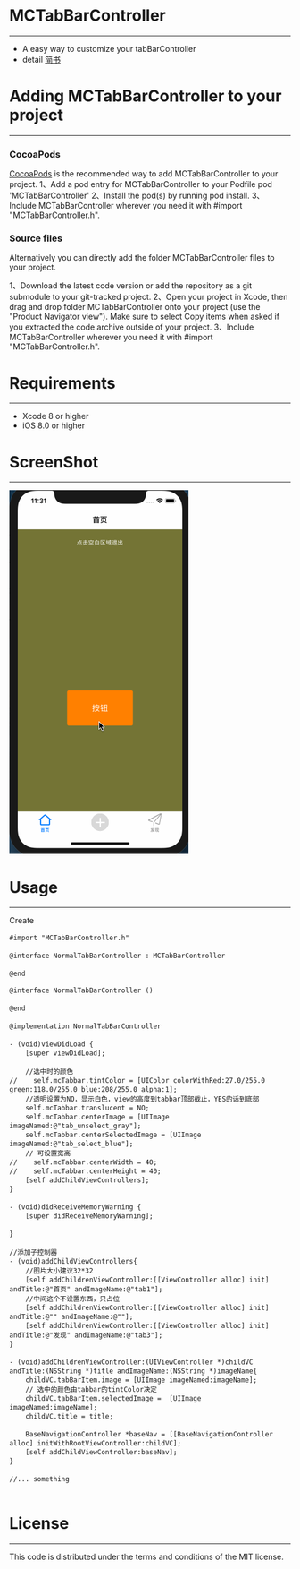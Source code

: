 
# MCTabBarController
----------
* A easy way to customize your tabBarController
* detail [简书](https://www.jianshu.com/p/5160a1b48679)

# Adding MCTabBarController to your project
-----------
### CocoaPods 
[CocoaPods](https://cocoapods.org) is the recommended way to add MCTabBarController to your project.
1、Add a pod entry for MCTabBarController to your Podfile pod 'MCTabBarController'
2、Install the pod(s) by running pod install.
3、Include MCTabBarController wherever you need it with #import "MCTabBarController.h".

### Source files
Alternatively you can directly add the folder MCTabBarController files to your project.

1、Download the latest code version or add the repository as a git submodule to your git-tracked project.
2、Open your project in Xcode, then drag and drop folder MCTabBarController onto your project (use the "Product Navigator view"). Make sure to select Copy items when asked if you extracted the code archive outside of your project.
3、Include MCTabBarController wherever you need it with #import "MCTabBarController.h".

# Requirements
----------
* Xcode 8 or higher
* iOS 8.0 or higher

# ScreenShot
---------
![screenShot](https://github.com/Ccalary/MCTabBarController/blob/master/src/tabbar.gif)

# Usage
---------
Create 
```
#import "MCTabBarController.h"

@interface NormalTabBarController : MCTabBarController

@end

```
```
@interface NormalTabBarController ()

@end

@implementation NormalTabBarController

- (void)viewDidLoad {
    [super viewDidLoad];
    
    //选中时的颜色
//    self.mcTabbar.tintColor = [UIColor colorWithRed:27.0/255.0 green:118.0/255.0 blue:208/255.0 alpha:1];
    //透明设置为NO，显示白色，view的高度到tabbar顶部截止，YES的话到底部
    self.mcTabbar.translucent = NO;
    self.mcTabbar.centerImage = [UIImage imageNamed:@"tab_unselect_gray"];
    self.mcTabbar.centerSelectedImage = [UIImage imageNamed:@"tab_select_blue"];
    // 可设置宽高
//    self.mcTabbar.centerWidth = 40;
//    self.mcTabbar.centerHeight = 40;
    [self addChildViewControllers];
}

- (void)didReceiveMemoryWarning {
    [super didReceiveMemoryWarning];
    
}

//添加子控制器
- (void)addChildViewControllers{
    //图片大小建议32*32
    [self addChildrenViewController:[[ViewController alloc] init] andTitle:@"首页" andImageName:@"tab1"];
    //中间这个不设置东西，只占位
    [self addChildrenViewController:[[ViewController alloc] init] andTitle:@"" andImageName:@""];
    [self addChildrenViewController:[[ViewController alloc] init] andTitle:@"发现" andImageName:@"tab3"];
}

- (void)addChildrenViewController:(UIViewController *)childVC andTitle:(NSString *)title andImageName:(NSString *)imageName{
    childVC.tabBarItem.image = [UIImage imageNamed:imageName];
    // 选中的颜色由tabbar的tintColor决定
    childVC.tabBarItem.selectedImage =  [UIImage imageNamed:imageName];
    childVC.title = title;
    
    BaseNavigationController *baseNav = [[BaseNavigationController alloc] initWithRootViewController:childVC];
    [self addChildViewController:baseNav];
}

//... something


```

# License
----------
This code is distributed under the terms and conditions of the MIT license.
